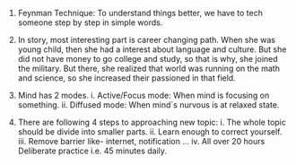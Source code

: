 1. Feynman Technique: To understand things better, we have to tech someone step by step in simple words.
2. In story, most interesting part is career changing path. When she was young child, then she had a interest about language and culture. But she did not have money to go college and study, so that is why, she joined the military. But there, she realized that world was running on  the math and science, so she increased their passioned in that field.

3. Mind has 2 modes.
   i. Active/Focus mode: When mind is focusing on something.
   ii. Diffused mode: When mind`s nurvous is at relaxed state.

4. There are following 4 steps to approaching new topic:
   i. The whole topic should be divide into smaller parts.
   ii. Learn enough to correct yourself.
   iii. Remove barrier like- internet, notification ...
   iv. All over 20 hours Deliberate practice i.e. 45 minutes daily.
